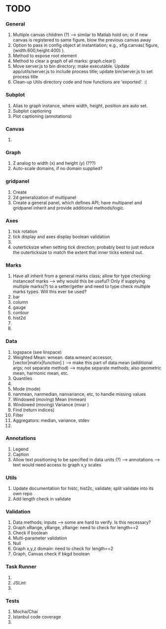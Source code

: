 TODO
====

### General

1.	Multiple canvas children (?) --> similar to Matlab hold on; or if new canvas is registered to same figure, blow the previous canvas away
2. 	Option to pass in config object at instantiation; e.g., xfig.canvas( figure, {width:600,height:400} ).
3. 	Method to expose root element
4. 	Method to clear a graph of all marks: graph.clear()
5. 	Move server.js to bin directory; make executable. Update app/utils/server.js to include process title; update bin/server.js to set process title
6.	Clean-up Utils directory code and how functions are 'exported'. :(


### Subplot

1. 	Alias to graph instance, where width, height, position are auto set.
2. 	Subplot captioning
3. 	Plot captioning (annotations)


### Canvas

1. 	


### Graph

1. 	Z analog to width (x) and height (y) (???)
2.	Auto-scale domains, if no domain supplied?

### gridpanel

1. 	Create
2. 	2d generalization of multipanel
3. 	Create a general panel, which defines API; have multipanel and gridpanel inherit and provide additional methods/logic.


### Axes

1. 	tick rotation
2. 	tick display and axes display boolean validation
3. 	
4. 	outerticksize when setting tick direction; probably best to just reduce the outerticksize to match the extent that inner ticks extend out.

### Marks

1. 	Have all inherit from a general marks class; allow for type checking: instanceof marks --> why would this be useful? Only if supplying multiple marks(?) to a setter/getter and need to type check multiple marks types. Will this ever be used?
2. 	bar
3.	column
4. 	gauge
5. 	contour
6. 	hist2d
7. 	
8.	

### Data

1. 	logspace (see linspace)
2. 	Weighted Mean: wmean. data.wmean( accessor, [vector|matrix|function] ) --> make this part of data.mean (additional args; not separate method) --> maybe separate methods; also geometric mean, harmonic mean, etc.
3. 	Quantiles
4. 	
5. 	Mode (mode)
6.	nanmean, nanmedian, nanvariance, etc, to handle missing values
7. 	Windowed (moving) Mean (mmean)
8. 	Windowed (moving) Variance (mvar )
9. 	Find (return indices)
10. Filter
11. Aggregators: median, variance, stdev
12. 


### Annotations

1. 	Legend
2. 	Caption 
3. 	Allow text positioning to be specified in data units (?) --> annotations --> text would need access to graph x,y scales

### Utils

1. 	Update documentation for histc, hist2c, validate; split validate into its own repo
2. 	Add length check in validate


### Validation

1. 	Data methods; inputs --> some are hard to verify. Is this necessary?
2. 	Graph xRange, yRange, zRange: need to check for length==2
3. 	Check if boolean
4. 	Multi-parameter validation
5. 	Null
6. 	Graph x,y,z domain: need to check for length==2
7. 	Graph, Canvas check if bkgd boolean


### Task Runner

1. 	
2. 	JSLint
3. 	


### Tests

1. 	Mocha/Chai
2. 	Istanbul code coverage
3. 	
